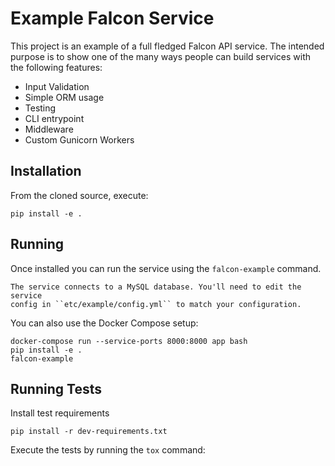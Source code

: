 Example Falcon Service
=======================

This project is an example of a full fledged Falcon API service.
The intended purpose is to show one of the many ways people can build services
with the following features:

* Input Validation
* Simple ORM usage
* Testing
* CLI entrypoint
* Middleware
* Custom Gunicorn Workers

Installation
------------

From the cloned source, execute:

```
pip install -e .
```

Running
-------

Once installed you can run the service using the ``falcon-example`` command.

> 
    The service connects to a MySQL database. You'll need to edit the service
    config in ``etc/example/config.yml`` to match your configuration.
  
You can also use the Docker Compose setup:

```
docker-compose run --service-ports 8000:8000 app bash
pip install -e .
falcon-example
```

Running Tests
-------------

Install test requirements

    pip install -r dev-requirements.txt

Execute the tests by running the ``tox`` command:
